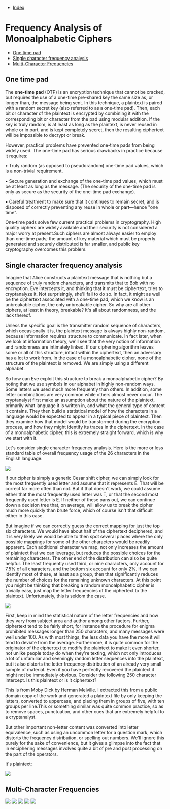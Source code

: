 - [Index](https://github.com/KiraDiShira/Crypto#crypto)   

# Frequency Analysis of Monoalphabetic Ciphers

- [One time pad](#one-time-pad)   
- [Single character frequency analysis](#single-character-frequency-analysis)
- [Multi-Character Frequencies](#multi-character-frequencies)

## One time pad

The **one-time pad** (OTP) is an encryption technique that cannot be cracked, but requires the use of a one-time pre-shared key the same size as, or longer than, the message being sent. In this technique, a plaintext is paired with a random secret key (also referred to as a one-time pad). Then, each bit or character of the plaintext is encrypted by combining it with the corresponding bit or character from the pad using modular addition. If the key is truly random, is at least as long as the plaintext, is never reused in whole or in part, and is kept completely secret, then the resulting ciphertext will be impossible to decrypt or break.

However, practical problems have prevented one-time pads from being widely used. The one-time pad has serious drawbacks in practice because it requires:

•	Truly random (as opposed to pseudorandom) one-time pad values, which is a non-trivial requirement.

•	Secure generation and exchange of the one-time pad values, which must be at least as long as the message. (The security of the one-time pad is only as secure as the security of the one-time pad exchange).

•	Careful treatment to make sure that it continues to remain secret, and is disposed of correctly preventing any reuse in whole or part—hence "one time". 

One-time pads solve few current practical problems in cryptography. High quality ciphers are widely available and their security is not considered a major worry at present.Such ciphers are almost always easier to employ than one-time pads; the amount of key material which must be properly generated and securely distributed is far smaller, and public key cryptography overcomes this problem.

## Single character frequency analysis

Imagine that Alice constructs a plaintext message that is nothing but a sequence of truly random characters, and transmits that to Bob with no encryption. Eve intercepts it, and thinking that it must be ciphertext, tries to cryptanalyze it. Not surprisingly, she'll fail to do so. In fact, it might as well be the ciphertext associated with a one-time pad, which we know is an unbreakable cipher, the only unbreakable cipher. So why are all other ciphers, at least in theory, breakable? It's all about randomness, and the lack thereof.

Unless the specific goal is the transmitter random sequence of characters, which occasionally it is, the plaintext message is always highly non-random, because information requires structure to communicate. In fact later, when we look at information theory, we'll see that the very notion of information and randomness are intimately linked. If our ciphering algorithm leaves some or all of this structure, intact within the ciphertext, then an adversary has a lot to work from. In the case of a monoalphabetic cipher, none of the structure of the plaintext is removed. We are simply using a different alphabet.

So how can Eve exploit this structure to break a monoalphabetic cipher? By noting that we use symbols in our alphabet in highly non-random ways. Some letters we used much more frequently than others. In addition, some letter combinations are very common while others almost never occur. The cryptanalyst first make an assumption about the nature of the plaintext, primarily what language it is written in, and what the general type of content it contains. They then build a statistical model of how the characters in a language would be expected to appear in a typical piece of plaintext. Then they examine how that model would be transformed during the encryption process, and how they might identify its traces in the ciphertext. In the case of a monoalphabetic cipher, this is extremely straight forward, which is why we start with it.

Let's consider single character frequency analysis. Here is the more or less standard table of overall frequency usage of the 26 characters in the English language:

<img src="https://github.com/KiraDiShira/Crypto/blob/master/Frequency%20Analysis%20of%20Monoalphabetic%20Ciphers/Images/famc1.png" />

If our cipher is simply a generic Cesar shift cipher, we can simply look for the most frequently used letter and assume that it represents E. That will be correct far more often than not. But if that doesn't work, we could assume either that the most frequently used letter was T, or that the second most frequently used letter is E. If neither of these pans out, we can continue down a decision tree that, on average, will allow us to break the cipher much more quickly than brute force, which of course isn't that difficult either in this case.

But imagine if we can correctly guess the correct mapping for just the top six characters. We would have about half of the ciphertext deciphered, and it is very likely we would be able to then spot several places where the only possible mappings for some of the other characters would be readily apparent. Each additional character we map, not only increases the amount of plaintext that we can leverage, but reduces the possible choices for the remaining characters. The other end of the distribution can also be quite helpful. The least frequently used third, or nine characters, only account for 7.5% of all characters, and the bottom six account for only 2%. If we can identify most of these, at least as a group, then that significantly reduces the number of choices for the remaining unknown characters. At this point you might be thinking that breaking a random monoalphabetic cipher is trivially easy, just map the letter frequencies of the ciphertext to the plaintext. Unfortunately, this is seldom the case.

<img src="https://github.com/KiraDiShira/Crypto/blob/master/Frequency%20Analysis%20of%20Monoalphabetic%20Ciphers/Images/famc2.png" />

First, keep in mind the statistical nature of the letter frequencies and how they vary from subject area and author among other factors. Further, ciphertext tend to be fairly short, for instance the procedure for enigma prohibited messages longer than 250 characters, and many messages were well under 100. As with most things, the less data you have the more it will tend to deviate from the average. Furthermore, it is quite common for the originator of the ciphertext to modify the plaintext to make it even shorter, not unlike people today do when they're texting, which not only introduces a lot of unfamiliar and seemingly random letter sequences into the plaintext, but it also distorts the letter frequency distribution of an already very small sample of material. Even if you have perfectly recovered the plaintext it might not be immediately obvious. Consider the following 250 character intercept. Is this plaintext or is it ciphertext?

This is from Moby Dick by Herman Melville. I extracted this from a public domain copy of the work and generated a plaintext file by only keeping the letters, converted to uppercase, and placing them in groups of five, with ten groups per line.This or something similar was quite common practice, so as to remove spaces, punctuation, and other cues that are extremely helpful to a cryptanalyst.

But other important non-letter content was converted into letter equivalence, such as using an uncommon letter for a question mark, which distorts the frequency distribution, or spelling out numbers. We'll ignore this purely for the sake of convenience, but it gives a glimpse into the fact that in enciphering messages involves quite a bit of pre and post processing on the part of the operators.

It's plaintext:

<img src="https://github.com/KiraDiShira/Crypto/blob/master/Frequency%20Analysis%20of%20Monoalphabetic%20Ciphers/Images/famc3.png" />

## Multi-Character Frequencies

<img src="https://github.com/KiraDiShira/Crypto/blob/master/Frequency%20Analysis%20of%20Monoalphabetic%20Ciphers/Images/famc4.png" />
<img src="https://github.com/KiraDiShira/Crypto/blob/master/Frequency%20Analysis%20of%20Monoalphabetic%20Ciphers/Images/famc5.png" />
<img src="https://github.com/KiraDiShira/Crypto/blob/master/Frequency%20Analysis%20of%20Monoalphabetic%20Ciphers/Images/famc6.png" />
<img src="https://github.com/KiraDiShira/Crypto/blob/master/Frequency%20Analysis%20of%20Monoalphabetic%20Ciphers/Images/famc7.png" />
<img src="https://github.com/KiraDiShira/Crypto/blob/master/Frequency%20Analysis%20of%20Monoalphabetic%20Ciphers/Images/famc8.png" />
